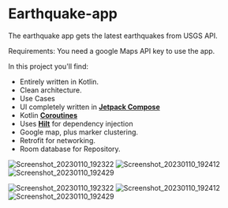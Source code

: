 # Earthquake-app

The earthquake app gets the latest earthquakes from USGS API.

Requirements: You need a google Maps API key to use the app.


In this project you'll find:

* Entirely written in Kotlin.
* Clean architecture. 
* Use Cases
* UI completely written in **[Jetpack Compose](https://developer.android.com/jetpack/compose)**
* Kotlin **[Coroutines](https://kotlinlang.org/docs/reference/coroutines-overview.html)**
* Uses **[Hilt](https://dagger.dev/hilt/)** for dependency injection
* Google map, plus marker clustering.
* Retrofit for networking.
* Room database for Repository.


![Screenshot_20230110_192322](https://user-images.githubusercontent.com/18060023/211604809-7166123e-0e2a-44b7-bb9a-1613b372252c.png)
![Screenshot_20230110_192412](https://user-images.githubusercontent.com/18060023/211604824-73bae2d7-dd33-48fc-83c3-72f5129dd839.png)
![Screenshot_20230110_192429](https://user-images.githubusercontent.com/18060023/211604834-03cd9fc1-8131-4c35-b97a-00674b9e63cb.png)

![Screenshot_20230110_192322](https://user-images.githubusercontent.com/18060023/211604809-7166123e-0e2a-44b7-bb9a-1613b372252c.png)
![Screenshot_20230110_192412](https://user-images.githubusercontent.com/18060023/211604824-73bae2d7-dd33-48fc-83c3-72f5129dd839.png)
![Screenshot_20230110_192429](https://user-images.githubusercontent.com/18060023/211604834-03cd9fc1-8131-4c35-b97a-00674b9e63cb.png)

